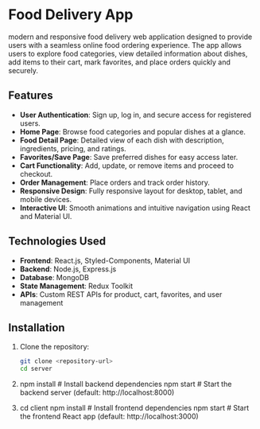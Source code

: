 #  Food Delivery App

 modern and responsive food delivery web application designed to provide users with a seamless online food ordering experience. The app allows users to explore food categories, view detailed information about dishes, add items to their cart, mark favorites, and place orders quickly and securely.

## Features

- **User Authentication**: Sign up, log in, and secure access for registered users.
- **Home Page**: Browse food categories and popular dishes at a glance.
- **Food Detail Page**: Detailed view of each dish with description, ingredients, pricing, and ratings.
- **Favorites/Save Page**: Save preferred dishes for easy access later.
- **Cart Functionality**: Add, update, or remove items and proceed to checkout.
- **Order Management**: Place orders and track order history.
- **Responsive Design**: Fully responsive layout for desktop, tablet, and mobile devices.
- **Interactive UI**: Smooth animations and intuitive navigation using React and Material UI.

## Technologies Used

- **Frontend**: React.js, Styled-Components, Material UI
- **Backend**: Node.js, Express.js
- **Database**: MongoDB
- **State Management**: Redux Toolkit
- **APIs**: Custom REST APIs for product, cart, favorites, and user management

## Installation

1. Clone the repository:  
   ```bash
   git clone <repository-url>
   cd server
2. npm install        # Install backend dependencies
npm start          # Start the backend server (default: http://localhost:8000)


3. cd client
npm install        # Install frontend dependencies
npm start          # Start the frontend React app (default: http://localhost:3000)

